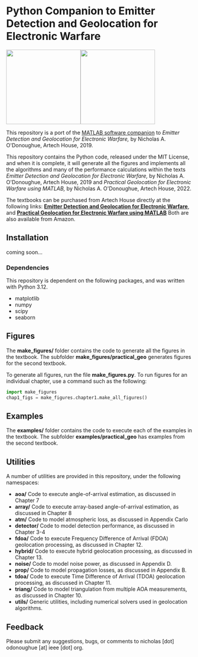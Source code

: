 # Python Companion to Emitter Detection and Geolocation for Electronic Warfare

<img src="graphics/cover_emitterDet.png" height=200 /><img src="graphics/cover_practicalGeo.png" height=200 />

This repository is a port of the [MATLAB software companion](https://github.com/nodonoughue/emitter-detection-book/) to *Emitter Detection and Geolocation for Electronic Warfare,* by Nicholas A. O'Donoughue, Artech House, 2019.

This repository contains the Python code, released under the MIT License, and when it is complete, it will generate all the figures and implements all the algorithms and many of the performance calculations within the texts *Emitter Detection and Geolocation for Electronic Warfare,* by Nicholas A. O'Donoughue, Artech House, 2019 and *Practical Geolocation for Electronic Warfare using MATLAB,* by Nicholas A. O'Donoughue, Artech House, 2022.

The textbooks can be purchased from Artech House directly at the following links: **[Emitter Detection and Geolocation for Electronic Warfare](https://us.artechhouse.com/Emitter-Detection-and-Geolocation-for-Electronic-Warfare-P2291.aspx)**, and **[Practical Geolocation for Electronic Warfare using MATLAB](https://us.artechhouse.com/Practical-Geolocation-for-Electronic-Warfare-Using-MATLAB-P2292.aspx)** Both are also available from Amazon.

## Installation

coming soon...

### Dependencies

This repository is dependent on the following packages, and was written with Python 3.12.
+ matplotlib
+ numpy
+ scipy
+ seaborn

## Figures
The **make_figures/** folder contains the code to generate all the figures in the textbook. The subfolder **make_figures/practical_geo** generates figures for the second textbook.

To generate all figures, run the file **make_figures.py**. To run figures for an individual chapter, use a command such as the following:
```python
import make_figures
chap1_figs = make_figures.chapter1.make_all_figures()
```

## Examples
The **examples/** folder contains the code to execute each of the examples in the textbook. The subfolder **examples/practical_geo** has examples from the second textbook.

## Utilities
A number of utilities are provided in this repository, under the following namespaces:

+ **aoa/** Code to execute angle-of-arrival estimation, as discussed in Chapter 7
+ **array/** Code to execute array-based angle-of-arrival estimation, as discussed in Chapter 8
+ **atm/** Code to model atmospheric loss, as discussed in Appendix Carlo
+ **detector/** Code to model detection performance, as discussed in Chapter 3-4
+ **fdoa/** Code to execute Frequency Difference of Arrival (FDOA) geolocation processing, as discussed in Chapter 12.
+ **hybrid/** Code to execute hybrid geolocation processing, as discussed in Chapter 13.
+ **noise/** Code to model noise power, as discussed in Appendix D.
+ **prop/** Code to model propagation losses, as discussed in Appendix B.
+ **tdoa/** Code to execute Time Difference of Arrival (TDOA) geolocation processing, as discussed in Chapter 11.
+ **triang/** Code to model triangulation from multiple AOA measurements, as discussed in Chapter 10.
+ **utils/** Generic utilities, including numerical solvers used in geolocation algorithms.

## Feedback
Please submit any suggestions, bugs, or comments to nicholas [dot] odonoughue [at] ieee [dot] org.

